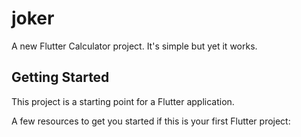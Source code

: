 # joker

A new Flutter Calculator project.
It's simple but yet it works.

## Getting Started

This project is a starting point for a Flutter application.

A few resources to get you started if this is your first Flutter project:

